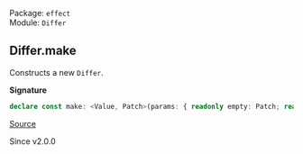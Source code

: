 Package: `effect`<br />
Module: `Differ`<br />

## Differ.make

Constructs a new `Differ`.

**Signature**

```ts
declare const make: <Value, Patch>(params: { readonly empty: Patch; readonly diff: (oldValue: Value, newValue: Value) => Patch; readonly combine: (first: Patch, second: Patch) => Patch; readonly patch: (patch: Patch, oldValue: Value) => Value; }) => Differ<Value, Patch>
```

[Source](https://github.com/Effect-TS/effect/tree/main/packages/effect/src/Differ.ts#L309)

Since v2.0.0